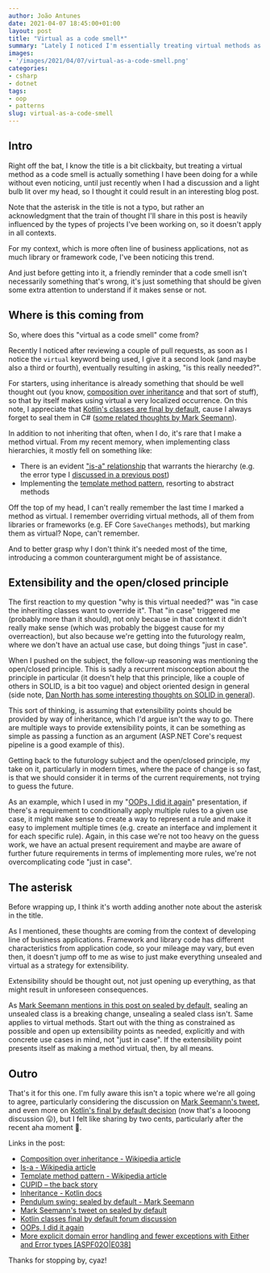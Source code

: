 ```yaml
---
author: João Antunes
date: 2021-04-07 18:45:00+01:00
layout: post
title: "Virtual as a code smell*"
summary: "Lately I noticed I'm essentially treating virtual methods as a code smell, so thought it could result in an interesting blog post."
images:
- '/images/2021/04/07/virtual-as-a-code-smell.png'
categories:
- csharp
- dotnet
tags:
- oop
- patterns
slug: virtual-as-a-code-smell
---
```


## Intro

Right off the bat, I know the title is a bit clickbaity, but treating a virtual method as a code smell is actually something I have been doing for a while without even noticing, until just recently when I had a discussion and a light bulb lit over my head, so I thought it could result in an interesting blog post.

Note that the asterisk in the title is not a typo, but rather an acknowledgment that the train of thought I'll share in this post is heavily influenced by the types of projects I've been working on, so it doesn't apply in all contexts.

For my context, which is more often line of business applications, not as much library or framework code, I've been noticing this trend.

And just before getting into it, a friendly reminder that a code smell isn't necessarily something that's wrong, it's just something that should be given some extra attention to understand if it makes sense or not.

## Where is this coming from

So, where does this "virtual as a code smell" come from?

Recently I noticed after reviewing a couple of pull requests, as soon as I notice the `virtual` keyword being used, I give it a second look (and maybe also a third or fourth), eventually resulting in asking, "is this really needed?".

For starters, using inheritance is already something that should be well thought out (you know, [composition over inheritance](https://en.wikipedia.org/wiki/Composition_over_inheritance) and that sort of stuff), so that by itself makes using virtual a very localized occurrence. On this note, I appreciate that [Kotlin's classes are final by default](https://kotlinlang.org/docs/inheritance.html), cause I always forget to seal them in C# ([some related thoughts by Mark Seemann](https://blog.ploeh.dk/2021/03/08/pendulum-swing-sealed-by-default/)).

In addition to not inheriting that often, when I do, it's rare that I make a method virtual. From my recent memory, when implementing class hierarchies, it mostly fell on something like:

- There is an evident ["is-a" relationship](https://en.wikipedia.org/wiki/Is-a) that warrants the hierarchy (e.g. the error type I [discussed in a previous post](https://blog.codingmilitia.com/2020/03/02/aspnet-038-from-zero-to-overkill-more-explicit-error-handling-with-either/))
- Implementing the [template method pattern](https://en.wikipedia.org/wiki/Template_method_pattern), resorting to abstract methods

Off the top of my head, I can't really remember the last time I marked a method as virtual. I remember overriding virtual methods, all of them from libraries or frameworks (e.g. EF Core `SaveChanges` methods), but marking them as virtual? Nope, can't remember.

And to better grasp why I don't think it's needed most of the time, introducing a common counterargument might be of assistance.

## Extensibility and the open/closed principle

The first reaction to my question "why is this virtual needed?" was "in case the inheriting classes want to override it". That "in case" triggered me (probably more than it should), not only because in that context it didn't really make sense (which was probably the biggest cause for my overreaction), but also because we're getting into the futurology realm, where we don't have an actual use case, but doing things "just in case".

When I pushed on the subject, the follow-up reasoning was mentioning the open/closed principle. This is sadly a recurrent misconception about the principle in particular (it doesn't help that this principle, like a couple of others in SOLID, is a bit too vague) and object oriented design in general (side note, [Dan North has some interesting thoughts on SOLID in general](https://dannorth.net/2021/03/16/cupid-the-back-story/)).

This sort of thinking, is assuming that extensibility points should be provided by way of inheritance, which I'd argue isn't the way to go. There are multiple ways to provide extensibility points, it can be something as simple as passing a function as an argument (ASP.NET Core's request pipeline is a good example of this).

Getting back to the futurology subject and the open/closed principle, my take on it, particularly in modern times, where the pace of change is so fast, is that we should consider it in terms of the current requirements, not trying to guess the future.

As an example, which I used in my "[OOPs, I did it again](https://youtu.be/IM5sTt39A8g?t=1345)" presentation, if there's a requirement to conditionally apply multiple rules to a given use case, it might make sense to create a way to represent a rule and make it easy to implement multiple times (e.g. create an interface and implement it for each specific rule). Again, in this case we're not too heavy on the guess work, we have an actual present requirement and maybe are aware of further future requirements in terms of implementing more rules, we're not overcomplicating code "just in case".

## The asterisk

Before wrapping up, I think it's worth adding another note about the asterisk in the title.

As I mentioned, these thoughts are coming from the context of developing line of business applications. Framework and library code has different characteristics from application code, so your mileage may vary, but even then, it doesn't jump off to me as wise to just make everything unsealed and virtual as a strategy for extensibility.

Extensibility should be thought out, not just opening up everything, as that might result in unforeseen consequences.

As [Mark Seemann mentions in this post on sealed by default,](https://blog.ploeh.dk/2021/03/08/pendulum-swing-sealed-by-default/) sealing an unsealed class is a breaking change, unsealing a sealed class isn't. Same applies to virtual methods. Start out with the thing as constrained as possible and open up extensibility points as needed, explicitly and with concrete use cases in mind, not "just in case". If the extensibility point presents itself as making a method virtual, then, by all means.

## Outro

That's it for this one. I'm fully aware this isn't a topic where we're all going to agree, particularly considering the discussion on [Mark Seemann's tweet](https://twitter.com/ploeh/status/586560002313302016), and even more on [Kotlin's final by default decision](https://discuss.kotlinlang.org/t/classes-final-by-default/166) (now that's a loooong discussion 😛), but I felt like sharing by two cents, particularly after the recent aha moment 🙂.

Links in the post:

- [Composition over inheritance - Wikipedia article](https://en.wikipedia.org/wiki/Composition_over_inheritance)
- [Is-a - Wikipedia article](https://en.wikipedia.org/wiki/Is-a)
- [Template method pattern - Wikipedia article](https://en.wikipedia.org/wiki/Template_method_pattern)
- [CUPID – the back story](https://dannorth.net/2021/03/16/cupid-the-back-story/)
- [Inheritance - Kotlin docs](https://kotlinlang.org/docs/inheritance.html)
- [Pendulum swing: sealed by default - Mark Seemann](https://blog.ploeh.dk/2021/03/08/pendulum-swing-sealed-by-default/)
- [Mark Seemann's tweet on sealed by default](https://twitter.com/ploeh/status/586560002313302016)
- [Kotlin classes final by default forum discussion](https://discuss.kotlinlang.org/t/classes-final-by-default/166)
- [OOPs, I did it again](https://youtu.be/IM5sTt39A8g)
- [More explicit domain error handling and fewer exceptions with Either and Error types [ASPF02O|E038]](https://blog.codingmilitia.com/2020/03/02/aspnet-038-from-zero-to-overkill-more-explicit-error-handling-with-either/)

Thanks for stopping by, cyaz!